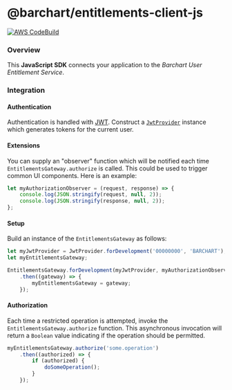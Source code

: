 # @barchart/entitlements-client-js

[![AWS CodeBuild](https://codebuild.us-east-1.amazonaws.com/badges?uuid=eyJlbmNyeXB0ZWREYXRhIjoiaVhBREZzRXlaOFZldzZFY1J5OGV3NzBteWRvU3F5bEdLT1o5dVJEOE1MQnNpRU9Fc3F6bWt3aWxuNWNXOUhPeHhoS2c0dDlGdG9HdHRBcWl3ZmFvVWJJPSIsIml2UGFyYW1ldGVyU3BlYyI6IlE0bnhKSUd6dDA3ZlloR0siLCJtYXRlcmlhbFNldFNlcmlhbCI6MX0%3D&branch=master)](https://github.com/barchart/entitlements-client-js)

### Overview

This **JavaScript SDK** connects your application to the _Barchart User Entitlement Service_.

### Integration

#### Authentication

Authentication is handled with [JWT](https://en.wikipedia.org/wiki/JSON_Web_Token). Construct a [```JwtProvider```](./lib/security/JwtProvider) instance which generates tokens for the current user.

#### Extensions

You can supply an "observer" function which will be notified each time ```EntitlementsGateway.authorize``` is called. This could be used to trigger common UI components. Here is an example:

```js
let myAuthorizationObserver = (request, response) => {
	console.log(JSON.stringify(request, null, 2));
	console.log(JSON.stringify(response, null, 2));
};
```

#### Setup

Build an instance of the ```EntitlementsGateway``` as follows:

```js
let myJwtProvider = JwtProvider.forDevelopment('00000000', 'BARCHART');
let myEntitlementsGateway;

EntitlementsGateway.forDevelopment(myJwtProvider, myAuthorizationObserver)
	.then((gateway) => {
		myEntitlementsGateway = gateway;
	});
```

#### Authorization

Each time a restricted operation is attempted, invoke the ```EntitlementsGateway.authorize``` function. This asynchronous invocation will return a ```Boolean``` value indicating if the operation should be permitted.

```js
myEntitlementsGateway.authorize('some.operation')
	.then((authorized) => {
		if (authorized) {
			doSomeOperation();
		}
	});
```